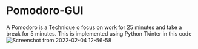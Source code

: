 # Pomodoro-GUI
A Pomodoro is a Technique o focus on work for 25 minutes and take a break for 5 minutes. This is implemented using Python Tkinter in this code
![Screenshot from 2022-02-04 12-56-58](https://user-images.githubusercontent.com/66197713/152770630-184725bf-2969-427c-886e-1641fe82d93f.png)

